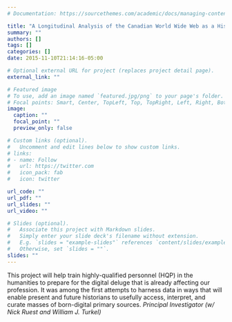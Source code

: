 ```yaml
---
# Documentation: https://sourcethemes.com/academic/docs/managing-content/

title: "A Longitudinal Analysis of the Canadian World Wide Web as a Historical Resource, 1996-2014"
summary: ""
authors: []
tags: []
categories: []
date: 2015-11-10T21:14:16-05:00

# Optional external URL for project (replaces project detail page).
external_link: ""

# Featured image
# To use, add an image named `featured.jpg/png` to your page's folder.
# Focal points: Smart, Center, TopLeft, Top, TopRight, Left, Right, BottomLeft, Bottom, BottomRight.
image:
  caption: ""
  focal_point: ""
  preview_only: false

# Custom links (optional).
#   Uncomment and edit lines below to show custom links.
# links:
# - name: Follow
#   url: https://twitter.com
#   icon_pack: fab
#   icon: twitter

url_code: ""
url_pdf: ""
url_slides: ""
url_video: ""

# Slides (optional).
#   Associate this project with Markdown slides.
#   Simply enter your slide deck's filename without extension.
#   E.g. `slides = "example-slides"` references `content/slides/example-slides.md`.
#   Otherwise, set `slides = ""`.
slides: ""
---
```


This project will help train highly-qualified personnel (HQP) in the humanities to prepare for the digital deluge that is already affecting our profession. It was among the first attempts to harness data in ways that will enable present and future historians to usefully access, interpret, and curate masses of born-digital primary sources. *Principal Investigator (w/ Nick Ruest and William J. Turkel)*